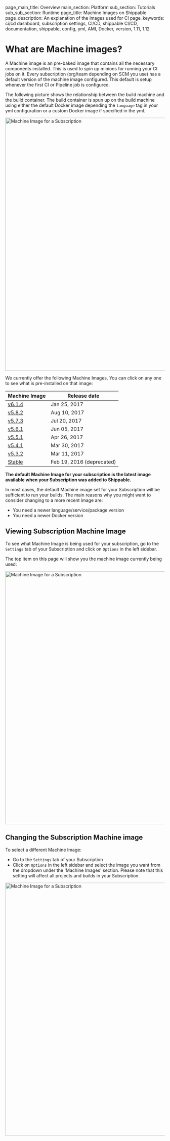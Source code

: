 page_main_title: Overview
main_section: Platform
sub_section: Tutorials
sub_sub_section: Runtime
page_title: Machine Images on Shippable
page_description: An explanation of the images used for CI
page_keywords: ci/cd dashboard, subscription settings, CI/CD, shippable CI/CD, documentation, shippable, config, yml, AMI, Docker, version, 1.11, 1.12

# What are Machine images?
A Machine image is an pre-baked image that contains all the necessary components
installed. This is used to spin up minions for running your CI jobs on it. Every
subscription (org/team depending on SCM you use) has a default
version of the machine image configured. This default is setup whenever the first
CI or Pipeline job is configured.

The following picture shows the relationship between the build machine and the
build container. The build container is spun up on the build machine using either
the default Docker image depending the `language` tag in your yml configuration
or a custom Docker image if specified in the yml.

<img src="/images/ci/shippableOverview.png"
alt="Machine Image for a Subscription" style="width:800px;"/>

We currently offer the following Machine Images. You can click on any one to see
what is pre-installed on that image:

| Machine Image | Release date     |
|---------------|-------------------|
| [v6.1.4](ami-v614/)        | Jan 25, 2017    |
| [v5.8.2](ami-v582/)        | Aug 10, 2017    |
| [v5.7.3](ami-v573/)        | Jul 20, 2017    |
| [v5.6.1](ami-v561/)        | Jun 05, 2017    |
| [v5.5.1](ami-v551/)        | Apr 26, 2017    |
| [v5.4.1](ami-v541/)        | Mar 30, 2017    |
| [v5.3.2](ami-v532/)        | Mar 11, 2017    |
| [Stable](ami-stable/)      | Feb 19, 2016 (deprecated) |

**The default Machine Image for your subscription is the latest image available
when your Subscription was added to Shippable.**

In most cases, the default Machine image set for your Subscription will be
sufficient to run your builds. The main reasons why you might want to consider
changing to a more recent image are:

-  You need a newer language/service/package version
-  You need a newer Docker version


## Viewing Subscription Machine Image

To see what Machine Image is being used for your subscription, go to the
`Settings` tab of your Subscription and click on `Options` in the left sidebar.

The top item on this page will show you the machine image currently being used:

<img src="/images/ci/view-machine-image.png"
alt="Machine Image for a Subscription" style="width:800px;"/>

<a name="change-machine-image"></a>
## Changing the Subscription Machine image

To select a different Machine Image:

-  Go to the `Settings` tab of your Subscription
-  Click on `Options` in the left sidebar and select the image you want from the
dropdown under the 'Machine Images' section. Please note that this setting will
affect all projects and builds in your Subscription.

<img src="/images/ci/change-machine-image.png"
alt="Machine Image for a Subscription" style="width:800px;"/>
